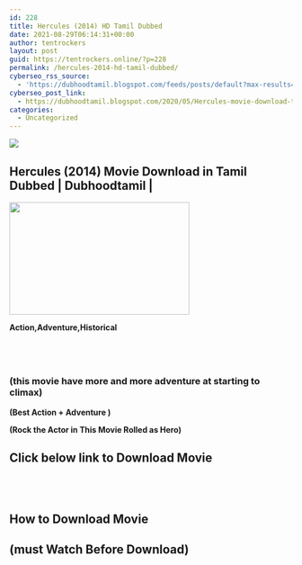 ```yaml
---
id: 228
title: Hercules (2014) HD Tamil Dubbed
date: 2021-08-29T06:14:31+00:00
author: tentrockers
layout: post
guid: https://tentrockers.online/?p=228
permalink: /hercules-2014-hd-tamil-dubbed/
cyberseo_rss_source:
  - 'https://dubhoodtamil.blogspot.com/feeds/posts/default?max-results=150&start-index=301'
cyberseo_post_link:
  - https://dubhoodtamil.blogspot.com/2020/05/Hercules-movie-download-tamil-dubbed.html
categories:
  - Uncategorized
---
```

<div class="media_block">
  <img src="https://1.bp.blogspot.com/-GjqjZ0lLE9M/Xq-wMgvnghI/AAAAAAAABBc/pMtMudeBDDAve7kaB8-FsK9lY7Q524M2QCNcBGAsYHQ/s72-c/wp1829475-hercules-wallpapers.jpg" class="media_thumbnail" />
</div>

<div dir="ltr" trbidi="on" readability="11.198369565217">
  <h2>
    <span>Hercules (2014) Movie Download in Tamil Dubbed | Dubhoodtamil |</span>
  </h2>
  
  <div class="separator">
    <a href="https://1.bp.blogspot.com/-GjqjZ0lLE9M/Xq-wMgvnghI/AAAAAAAABBc/pMtMudeBDDAve7kaB8-FsK9lY7Q524M2QCNcBGAsYHQ/s1600/wp1829475-hercules-wallpapers.jpg" imageanchor="1"><img loading="lazy" border="0" data-original-height="1000" data-original-width="1600" height="200" src="https://1.bp.blogspot.com/-GjqjZ0lLE9M/Xq-wMgvnghI/AAAAAAAABBc/pMtMudeBDDAve7kaB8-FsK9lY7Q524M2QCNcBGAsYHQ/s320/wp1829475-hercules-wallpapers.jpg" width="320" /></a>
  </div>
  
  <p>
    <span><b>Action,Adventure,Historical</b></span>
  </p>
  
  <h2>
    <span><b><br /></b></span>
  </h2>
  
  <h3>
    <span><b>(this movie have more and more adventure at starting to climax)</b></span>
  </h3>
  
  <p>
    <span><b>(Best Action + Adventure )</b></span>
  </p>
  
  <p>
    <span><b>(Rock the Actor in This Movie Rolled as Hero)</b></span>
  </p>
  
  <h2>
    <span>Click below link to Download Movie</span>
  </h2>
  
  <h2>
    <br />
  </h2>
  
  <h2>
    <span>How to Download Movie</span>
  </h2>
  
  <h2>
    <span>(must Watch Before Download)</span>
  </h2>
  
  <p>
  </p>
  
  <h2>
    <span><span id="goog_1546047804"></span><span id="goog_1546047805"></span><br /></span>
  </h2></p>
</div>